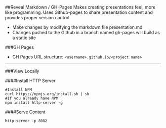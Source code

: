 ##Reveal Markdown / GH-Pages
Makes creating presentations feel, more like programming.  Uses Github-pages to share presentation content and provides proper version control.
  - Make changes by modifying the markdown file presentation.md
  - Changes pushed to the Github in a branch named gh-pages will build as a static site

###GH Pages
- GH Pages URL structure: ```<username>.github.io/<project name>```

----------

###View Locally

####Install HTTP Server
```
#Install NPM
curl https://npmjs.org/install.sh | sh
#If you already have NPM
npm install http-server -g
```

####Serve Content
```
http-server -p 8082
```